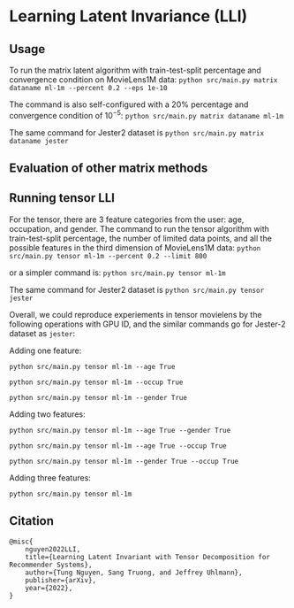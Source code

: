 # Learning Latent Invariance (LLI)

## Usage
To run the matrix latent algorithm with train-test-split percentage and convergence condition on MovieLens1M data:
```python src/main.py matrix dataname ml-1m --percent 0.2 --eps 1e-10```

The command is also self-configured with a 20% percentage and convergence condition of $10^{-5}$:
```python src/main.py matrix dataname ml-1m```

The same command for Jester2 dataset is 
```python src/main.py matrix dataname jester```

Evaluation of other matrix methods
----------------------------------


Running tensor LLI
------------------

For the tensor, there are 3 feature categories from the user: age, occupation, and gender. The 
command to run the tensor algorithm with train-test-split percentage, the number of limited data points, 
and all the possible features in the third dimension of MovieLens1M data:
```python src/main.py tensor ml-1m --percent 0.2 --limit 800```

or a simpler command is:
```python src/main.py tensor ml-1m```

The same command for Jester2 dataset is 
```python src/main.py tensor jester```


Overall, we could reproduce experiements in tensor movielens by the following operations with GPU ID, and the similar commands go for Jester-2 dataset as ```jester```:

Adding one feature:

```python src/main.py tensor ml-1m --age True```

```python src/main.py tensor ml-1m --occup True```

```python src/main.py tensor ml-1m --gender True```

Adding two features:

```python src/main.py tensor ml-1m --age True --gender True```

```python src/main.py tensor ml-1m --age True --occup True```

```python src/main.py tensor ml-1m --gender True --occup True```


Adding three features:

```python src/main.py tensor ml-1m```

## Citation
```
@misc{
    nguyen2022LLI,
    title={Learning Latent Invariant with Tensor Decomposition for Recommender Systems},
    author={Tung Nguyen, Sang Truong, and Jeffrey Uhlmann},
    publisher={arXiv},
    year={2022},
}
```
